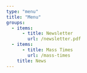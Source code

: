 ```yaml
---
type: "menu"
title: "Menu"
groups:
  - items:
      - title: Newsletter
        url: /newsletter.pdf
  - items:
      - title: Mass Times
        url: /mass-times
    title: News
---
```

